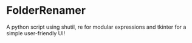 # FolderRenamer
A python script using shutil, re for modular expressions and tkinter for a simple user-friendly UI!
